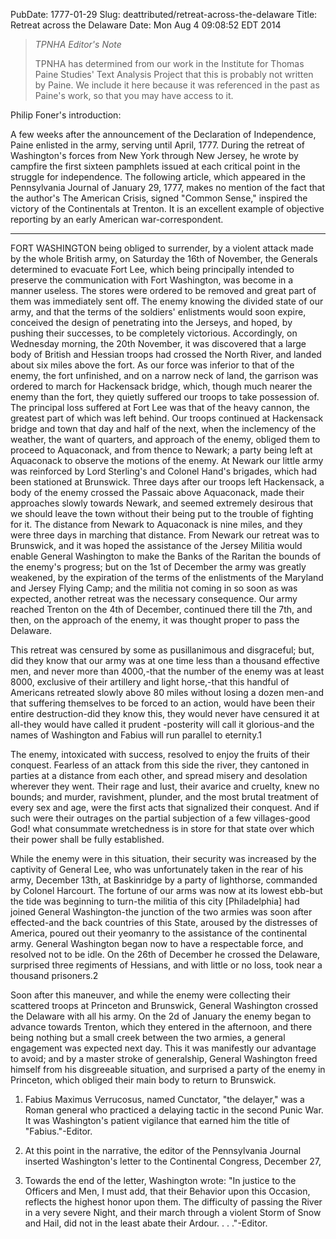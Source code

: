 PubDate: 1777-01-29
Slug: deattributed/retreat-across-the-delaware
Title: Retreat across the Delaware
Date: Mon Aug  4 09:08:52 EDT 2014

> *TPNHA Editor's Note*
>
> TPNHA has determined from our work in the Institute for Thomas Paine 
> Studies' Text Analysis Project that this is probably not written by
> Paine. We include it here because it was referenced in the past as
> Paine's work, so that you may have access to it.




   Philip Foner's introduction:

   A few weeks after the announcement of the Declaration of Independence,
   Paine enlisted in the army, serving until April, 1777. During the retreat
   of Washington's forces from New York through New Jersey, he wrote by
   campfire the first sixteen pamphlets issued at each critical point in the
   struggle for independence. The following article, which appeared in the
   Pennsylvania Journal of January 29, 1777, makes no mention of the fact
   that the author's The American Crisis, signed "Common Sense," inspired the
   victory of the Continentals at Trenton. It is an excellent example of
   objective reporting by an early American war-correspondent.

   ***



   FORT WASHINGTON being obliged to surrender, by a violent attack made by
   the whole British army, on Saturday the 16th of November, the Generals
   determined to evacuate Fort Lee, which being principally intended to
   preserve the communication with Fort Washington, was become in a manner
   useless. The stores were ordered to be removed and great part of them was
   immediately sent off. The enemy knowing the divided state of our army, and
   that the terms of the soldiers' enlistments would soon expire, conceived
   the design of penetrating into the Jerseys, and hoped, by pushing their
   successes, to be completely victorious. Accordingly, on Wednesday morning,
   the 20th November, it was discovered that a large body of British and
   Hessian troops had crossed the North River, and landed about six miles
   above the fort. As our force was inferior to that of the enemy, the fort
   unfinished, and on a narrow neck of land, the garrison was ordered to
   march for Hackensack bridge, which, though much nearer the enemy than the
   fort, they quietly suffered our troops to take possession of. The
   principal loss suffered at Fort Lee was that of the heavy cannon, the
   greatest part of which was left behind. Our troops continued at Hackensack
   bridge and town that day and half of the next, when the inclemency of the
   weather, the want of quarters, and approach of the enemy, obliged them to
   proceed to Aquaconack, and from thence to Newark; a party being left at
   Aquaconack to observe the motions of the enemy. At Newark our little army
   was reinforced by Lord Sterling's and Colonel Hand's brigades, which had
   been stationed at Brunswick. Three days after our troops left Hackensack,
   a body of the enemy crossed the Passaic above Aquaconack, made their
   approaches slowly towards Newark, and seemed extremely desirous that we
   should leave the town without their being put to the trouble of fighting
   for it. The distance from Newark to Aquaconack is nine miles, and they
   were three days in marching that distance. From Newark our retreat was to
   Brunswick, and it was hoped the assistance of the Jersey Militia would
   enable General Washington to make the Banks of the Raritan the bounds of
   the enemy's progress; but on the 1st of December the army was greatly
   weakened, by the expiration of the terms of the enlistments of the
   Maryland and Jersey Flying Camp; and the militia not coming in so soon as
   was expected, another retreat was the necessary consequence. Our army
   reached Trenton on the 4th of December, continued there till the 7th, and
   then, on the approach of the enemy, it was thought proper to pass the
   Delaware.

   This retreat was censured by some as pusillanimous and disgraceful; but,
   did they know that our army was at one time less than a thousand effective
   men, and never more than 4000,-that the number of the enemy was at least
   8000, exclusive of their artillery and light horse,-that this handful of
   Americans retreated slowly above 80 miles without losing a dozen men-and
   that suffering themselves to be forced to an action, would have been their
   entire destruction-did they know this, they would never have censured it
   at all-they would have called it prudent -posterity will call it
   glorious-and the names of Washington and Fabius will run parallel to
   eternity.1

   The enemy, intoxicated with success, resolved to enjoy the fruits of their
   conquest. Fearless of an attack from this side the river, they cantoned in
   parties at a distance from each other, and spread misery and desolation
   wherever they went. Their rage and lust, their avarice and cruelty, knew
   no bounds; and murder, ravishment, plunder, and the most brutal treatment
   of every sex and age, were the first acts that signalized their conquest.
   And if such were their outrages on the partial subjection of a few
   villages-good God! what consummate wretchedness is in store for that state
   over which their power shall be fully established.

   While the enemy were in this situation, their security was increased by
   the captivity of General Lee, who was unfortunately taken in the rear of
   his army, December 13th, at Baskinridge by a party of lighthorse,
   commanded by Colonel Harcourt. The fortune of our arms was now at its
   lowest ebb-but the tide was beginning to turn-the militia of this city
   [Philadelphia] had joined General Washington-the junction of the two
   armies was soon after effected-and the back countries of this State,
   aroused by the distresses of America, poured out their yeomanry to the
   assistance of the continental army. General Washington began now to have a
   respectable force, and resolved not to be idle. On the 26th of December he
   crossed the Delaware, surprised three regiments of Hessians, and with
   little or no loss, took near a thousand prisoners.2

   Soon after this maneuver, and while the enemy were collecting their
   scattered troops at Princeton and Brunswick, General Washington crossed
   the Delaware with all his army. On the 2d of January the enemy began to
   advance towards Trenton, which they entered in the afternoon, and there
   being nothing but a small creek between the two armies, a general
   engagement was expected next day. This it was manifestly our advantage to
   avoid; and by a master stroke of generalship, General Washington freed
   himself from his disgreeable situation, and surprised a party of the enemy
   in Princeton, which obliged their main body to return to Brunswick.

   1.  Fabius Maximus Verrucosus, named Cunctator, "the delayer," was a Roman
   general who practiced a delaying tactic in the second Punic War. It was
   Washington's patient vigilance that earned him the title of
   "Fabius."-Editor.

   2. At this point in the narrative, the editor of the Pennsylvania Journal
   inserted Washington's letter to the Continental Congress, December 27,
   1776. Towards the end of the letter, Washington wrote: "In justice to the
   Officers and Men, I must add, that their Behavior upon this Occasion,
   reflects the highest honor upon them. The difficulty of passing the River
   in a very severe Night, and their march through a violent Storm of Snow
   and Hail, did not in the least abate their Ardour. . . ."-Editor.


